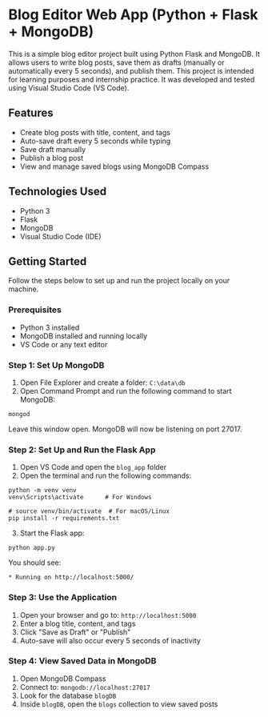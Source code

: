 # Blog Editor Web App (Python + Flask + MongoDB)
This is a simple blog editor project built using Python Flask and MongoDB. It allows users to write blog posts, save them as drafts (manually or automatically every 5 seconds), and publish them. This project is intended for learning purposes and internship practice. It was developed and tested using Visual Studio Code (VS Code).

## Features
* Create blog posts with title, content, and tags
* Auto-save draft every 5 seconds while typing
* Save draft manually
* Publish a blog post
* View and manage saved blogs using MongoDB Compass

## Technologies Used
* Python 3
* Flask
* MongoDB
* Visual Studio Code (IDE)

## Getting Started
Follow the steps below to set up and run the project locally on your machine.

### Prerequisites
* Python 3 installed
* MongoDB installed and running locally
* VS Code or any text editor

### Step 1: Set Up MongoDB
1. Open File Explorer and create a folder: `C:\data\db`
2. Open Command Prompt and run the following command to start MongoDB:
```
mongod
```
Leave this window open. MongoDB will now be listening on port 27017.

### Step 2: Set Up and Run the Flask App
1. Open VS Code and open the `blog_app` folder
2. Open the terminal and run the following commands:
```
python -m venv venv
venv\Scripts\activate      # For Windows

# source venv/bin/activate  # For macOS/Linux
pip install -r requirements.txt
```
3. Start the Flask app:
```
python app.py
```
You should see:
```
* Running on http://localhost:5000/
```

### Step 3: Use the Application
1. Open your browser and go to: `http://localhost:5000`
2. Enter a blog title, content, and tags
3. Click "Save as Draft" or "Publish"
4. Auto-save will also occur every 5 seconds of inactivity

### Step 4: View Saved Data in MongoDB
1. Open MongoDB Compass
2. Connect to: `mongodb://localhost:27017`
3. Look for the database `blogDB`
4. Inside `blogDB`, open the `blogs` collection to view saved posts


